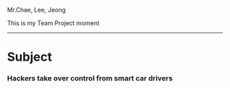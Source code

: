 Mr.Chae, Lee, Jeong

This is my Team Project moment<hr/>
# Subject
### Hackers take over control from smart car drivers
